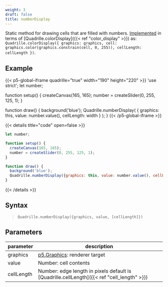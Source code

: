 ```yaml
---
weight: 3
draft: false
title: numberDisplay
---
```


Static method for drawing cells that are filled with numbers. [Implemented](https://github.com/objetos/p5.quadrille.js/blob/main/p5.quadrille.js#L1086) in terms of [Quadrille.colorDisplay]({{< ref "color_display" >}}) as: `Quadrille.colorDisplay({ graphics: graphics, cell: graphics.color(graphics.constrain(cell, 0, 255)), cellLength: cellLength })`.

## Example

{{< p5-global-iframe quadrille="true" width="190" height="220" >}}
'use strict';
let number;

function setup() {
  createCanvas(165, 165);
  number = createSlider(0, 255, 125, 1);
}

function draw() {
  background('blue');
  Quadrille.numberDisplay( { graphics: this, value: number.value(), cellLength: width } );
}
{{< /p5-global-iframe >}}

{{< details title="code" open=false >}}
```js
let number;

function setup() {
  createCanvas(165, 165);
  number = createSlider(0, 255, 125, 1);
}

function draw() {
  background('blue');
  Quadrille.numberDisplay({graphics: this, value: number.value(), cellLength: width});
}
```
{{< /details >}}

## Syntax

> `Quadrille.numberDisplay({graphics, value, [cellLength]})`

## Parameters

| parameter  | description                                                                                |
|------------|--------------------------------------------------------------------------------------------|
| graphics   | [p5.Graphics](https://p5js.org/reference/#/p5.Graphics): renderer target                   |
| value      | Number: cell contents                                                                      |
| cellLength | Number: edge length in pixels default is [Quadrille.cellLength]({{< ref "cell_length" >}}) |